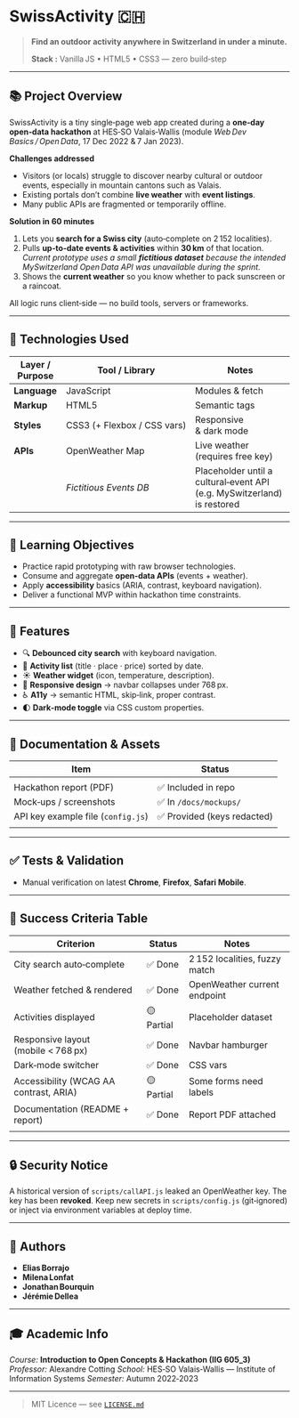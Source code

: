 # SwissActivity 🇨🇭

> **Find an outdoor activity anywhere in Switzerland in under a minute.**
> 
> **Stack :** Vanilla JS • HTML5 • CSS3 — zero build‑step

---

## 📚 Project Overview

SwissActivity is a tiny single‑page web app created during a **one‑day open‑data hackathon** at HES‑SO Valais‑Wallis (module *Web Dev Basics / Open Data*, 17 Dec 2022 & 7 Jan 2023).

**Challenges addressed**

* Visitors (or locals) struggle to discover nearby cultural or outdoor events, especially in mountain cantons such as Valais.
* Existing portals don’t combine **live weather** with **event listings**.
* Many public APIs are fragmented or temporarily offline.

**Solution in 60 minutes**

1. Lets you **search for a Swiss city** (auto‑complete on 2 152 localities).
2. Pulls **up‑to‑date events & activities** within **30 km** of that location.
   *Current prototype uses a small ********************************************fictitious dataset******************************************** because the intended MySwitzerland Open Data API was unavailable during the sprint.*
3. Shows the **current weather** so you know whether to pack sunscreen or a raincoat.

All logic runs client‑side — no build tools, servers or frameworks.

---

## 🧪 Technologies Used

| Layer / Purpose | Tool / Library              | Notes                                                                   |
| --------------- | --------------------------- | ----------------------------------------------------------------------- |
| **Language**    | JavaScript                  | Modules & fetch                                                         |
| **Markup**      | HTML5                       | Semantic tags                                                           |
| **Styles**      | CSS3 (+ Flexbox / CSS vars) | Responsive & dark mode                                                  |
| **APIs**        | OpenWeather Map             | Live weather (requires free key)                                        |
|                 | *Fictitious Events DB*      | Placeholder until a cultural‑event API (e.g. MySwitzerland) is restored |


---

## 🎯 Learning Objectives

* Practice rapid prototyping with raw browser technologies.
* Consume and aggregate **open‑data APIs** (events + weather).
* Apply **accessibility** basics (ARIA, contrast, keyboard navigation).
* Deliver a functional MVP within hackathon time constraints.

---

## 🔧 Features

* 🔍 **Debounced city search** with keyboard navigation.
* 📅 **Activity list** (title · place · price) sorted by date.
* ☀️ **Weather widget** (icon, temperature, description).
* 📱 **Responsive design** → navbar collapses under 768 px.
* ♿ **A11y** → semantic HTML, skip‑link, proper contrast.
* 🌓 **Dark‑mode toggle** via CSS custom properties.



---

## 📘 Documentation & Assets

| Item                               | Status                     |
| ---------------------------------- | -------------------------- |
|                                    |                            |
| Hackathon report (PDF)             | ✅ Included in repo         |
| Mock‑ups / screenshots             | ✅ In `/docs/mockups/`      |
| API key example file (`config.js`) | ✅ Provided (keys redacted) |
|                                    |                            |

---

## ✅ Tests & Validation

* Manual verification on latest **Chrome**, **Firefox**, **Safari Mobile**.


---

## 📌 Success Criteria Table

| Criterion                              | Status     | Notes                         |
| -------------------------------------- | ---------- | ----------------------------- |
| City search auto‑complete              | ✅ Done     | 2 152 localities, fuzzy match |
| Weather fetched & rendered             | ✅ Done     | OpenWeather current endpoint  |
| Activities displayed                   | 🟡 Partial | Placeholder dataset           |
| Responsive layout (mobile < 768 px)    | ✅ Done     | Navbar hamburger              |
| Dark‑mode switcher                     | ✅ Done     | CSS vars                      |
| Accessibility (WCAG AA contrast, ARIA) | 🟡 Partial | Some forms need labels        |
| Documentation (README + report)        | ✅ Done     | Report PDF attached           |
|                                        |            |                               |

---

## 🔒 Security Notice

A historical version of `scripts/callAPI.js` leaked an OpenWeather key. The key has been **revoked**. Keep new secrets in `scripts/config.js` (git‑ignored) or inject via environment variables at deploy time.

---

## 👤 Authors

* **Elias Borrajo**
* **Milena Lonfat**
* **Jonathan Bourquin**
* **Jérémie Dellea**

---

## 🎓 Academic Info

*Course:* **Introduction to Open Concepts & Hackathon (IIG 605\_3)**
*Professor:* Alexandre Cotting
*School:* HES‑SO Valais‑Wallis — Institute of Information Systems
*Semester:* Autumn 2022‑2023


---

> MIT Licence — see [`LICENSE.md`](LICENSE.md)
